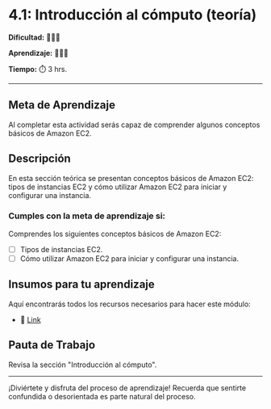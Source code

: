 # 4.1: Introducción al cómputo (teoría)


**Dificultad:** 🌻🌻🌻


**Aprendizaje:** 🍯🍯🍯


**Tiempo:** ⏱️ 3 hrs.

---

## Meta de Aprendizaje
Al completar esta actividad serás capaz de comprender algunos conceptos básicos de Amazon EC2.


## Descripción
En esta sección teórica se presentan conceptos básicos de Amazon EC2: tipos de instancias EC2 y cómo utilizar Amazon EC2 para iniciar y configurar una instancia.



### Cumples con la meta de aprendizaje si:
Comprendes los siguientes conceptos básicos de Amazon EC2: 

- [ ] Tipos de instancias EC2.
- [ ] Cómo utilizar Amazon EC2 para iniciar y configurar una instancia.

## Insumos para tu aprendizaje
Aquí encontrarás todos los recursos necesarios para hacer este módulo: 


- 📄 [Link](https://awseducate.instructure.com/courses/935/modules)

## Pauta de Trabajo
Revisa la sección "Introducción al cómputo".

---

¡Diviértete y disfruta del proceso de aprendizaje! Recuerda que sentirte confundida o desorientada es parte natural del proceso.
